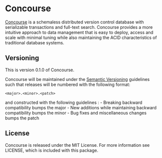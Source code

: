 # Concourse

[Concourse](http://cinchapi.org/concourse) is a schemaless distributed
version control database with serializable transactions and full-text
search. Concourse provides a more intuitive approach to data management
that is easy to deploy, access and scale with minimal tuning while also
maintaining the ACID characteristics of traditional database systems.

## Versioning

This is version 0.1.0 of Concourse.

Concourse will be maintained under the [Semantic Versioning](http://semver.org)
guidelines such that releases will be numbered with the following format:

`<major>.<minor>.<patch>`

and constructed with the following guidelines :
	- Breaking backward compatibility bumps the major
	- New additions while maintaining backward compatibility bumps the minor
	- Bug fixes and miscellaneous changes bumps the patch

## License

Concourse is released under the MIT License. For more information see LICENSE,
which is included with this package.